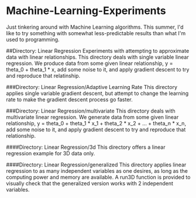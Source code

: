 # Machine-Learning-Experiments

Just tinkering around with Machine Learning algorithms. This summer, I'd like to try something with somewhat less-predictable results than what I'm used to programming.

##Directory: Linear Regression
Experiments with attempting to approximate data with linear relationships. This directory deals with single variable linear regression. We produce data from some given linear relationship, y = theta_0 + theta_1 * x, add some noise to it, and apply gradient descent to try and reproduce that relatinship.

###Directory: Linear Regression/Adaptive Learning Rate 
This directory applies single variable gradient descent, but attempt to change the learning rate to make the gradient descent process go faster.

###Directory: Linear Regression/multivariate
This directory deals with multivariate linear regression. We generate data from some given linear relationship, y = theta_0 + theta_1 * x_1 + theta_2 * x_2 + ... + theta_n * x_n, add some noise to it, and apply gradient descent to try and reproduce that relationship.

####Directory: Linear Regression/3d
This directory offers a linear regression example for 3D data only.

####Directory: Linear Regression/generalized
This directory applies linear regression to as many independent variables as one desires, as long as the computing power and memory are available. A run3D function is provided to visually check that the generalized version works with 2 independent variables.
